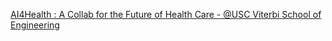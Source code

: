 [AI4Health : A Collab for the Future of Health Care - @USC Viterbi   School of Engineering](https://qi.tc/qi/114209)